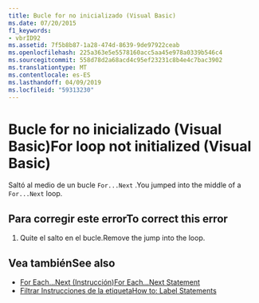 ```yaml
---
title: Bucle for no inicializado (Visual Basic)
ms.date: 07/20/2015
f1_keywords:
- vbrID92
ms.assetid: 7f5b8b87-1a28-474d-8639-9de97922ceab
ms.openlocfilehash: 225a363e5e5578160acc5aa45e978a0339b546c4
ms.sourcegitcommit: 558d78d2a68acd4c95ef23231c8b4e4c7bac3902
ms.translationtype: MT
ms.contentlocale: es-ES
ms.lasthandoff: 04/09/2019
ms.locfileid: "59313230"
---
```

# <a name="for-loop-not-initialized-visual-basic"></a><span data-ttu-id="defb8-102">Bucle for no inicializado (Visual Basic)</span><span class="sxs-lookup"><span data-stu-id="defb8-102">For loop not initialized (Visual Basic)</span></span>
<span data-ttu-id="defb8-103">Saltó al medio de un bucle `For...Next` .</span><span class="sxs-lookup"><span data-stu-id="defb8-103">You jumped into the middle of a `For...Next` loop.</span></span>  
  
## <a name="to-correct-this-error"></a><span data-ttu-id="defb8-104">Para corregir este error</span><span class="sxs-lookup"><span data-stu-id="defb8-104">To correct this error</span></span>  
  
1. <span data-ttu-id="defb8-105">Quite el salto en el bucle.</span><span class="sxs-lookup"><span data-stu-id="defb8-105">Remove the jump into the loop.</span></span>  
  
## <a name="see-also"></a><span data-ttu-id="defb8-106">Vea también</span><span class="sxs-lookup"><span data-stu-id="defb8-106">See also</span></span>

- [<span data-ttu-id="defb8-107">For Each...Next (Instrucción)</span><span class="sxs-lookup"><span data-stu-id="defb8-107">For Each...Next Statement</span></span>](../../visual-basic/language-reference/statements/for-each-next-statement.md)
- [<span data-ttu-id="defb8-108">Filtrar Instrucciones de la etiqueta</span><span class="sxs-lookup"><span data-stu-id="defb8-108">How to: Label Statements</span></span>](../../visual-basic/programming-guide/program-structure/how-to-label-statements.md)

